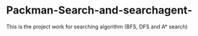# Packman-Search-and-searchagent-
This is the project work for searching algorithm (BFS, DFS and A* search) 
